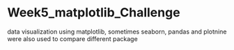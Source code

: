 # Week5_matplotlib_Challenge

data visualization using matplotlib, sometimes seaborn, pandas and plotnine were also used to compare different package 